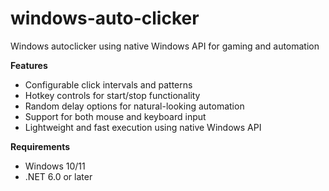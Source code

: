 # windows-auto-clicker
Windows autoclicker using native Windows API for gaming and automation

**Features**
* Configurable click intervals and patterns
* Hotkey controls for start/stop functionality
* Random delay options for natural-looking automation
* Support for both mouse and keyboard input
* Lightweight and fast execution using native Windows API

**Requirements**
* Windows 10/11
* .NET 6.0 or later